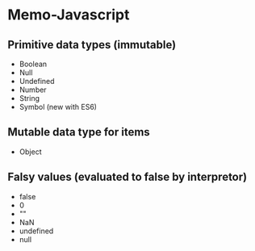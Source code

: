 # Memo-Javascript

## Primitive data types (immutable)

- Boolean
- Null
- Undefined
- Number
- String 
- Symbol (new with ES6)

## Mutable data type for items

- Object

## Falsy values (evaluated to false by interpretor)
- false 
- 0
- ""
- NaN
- undefined 
- null
